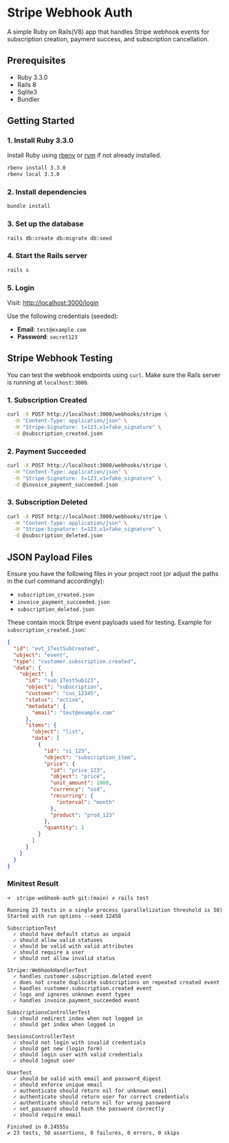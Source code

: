 # Stripe Webhook Auth

A simple Ruby on Rails(V8) app that handles Stripe webhook events for subscription creation, payment success, and subscription cancellation.

## Prerequisites

- Ruby 3.3.0
- Rails 8
- Sqlite3
- Bundler

## Getting Started

### 1. Install Ruby 3.3.0

Install Ruby using [rbenv](https://github.com/rbenv/rbenv) or [rvm](https://rvm.io/) if not already installed.

```bash
rbenv install 3.3.0
rbenv local 3.3.0
```

### 2. Install dependencies

```bash
bundle install
```

### 3. Set up the database

```bash
rails db:create db:migrate db:seed
```

### 4. Start the Rails server

```bash
rails s
```

### 5. Login

Visit: [http://localhost:3000/login](http://localhost:3000/login)

Use the following credentials (seeded):

- **Email**: `test@example.com`
- **Password**: `secret123`

## Stripe Webhook Testing

You can test the webhook endpoints using `curl`. Make sure the Rails server is running at `localhost:3000`.

### 1. Subscription Created

```bash
curl -X POST http://localhost:3000/webhooks/stripe \
  -H "Content-Type: application/json" \
  -H "Stripe-Signature: t=123,v1=fake_signature" \
  -d @subscription_created.json
```

### 2. Payment Succeeded

```bash
curl -X POST http://localhost:3000/webhooks/stripe \
  -H "Content-Type: application/json" \
  -H "Stripe-Signature: t=123,v1=fake_signature" \
  -d @invoice_payment_succeeded.json
```

### 3. Subscription Deleted

```bash
curl -X POST http://localhost:3000/webhooks/stripe \
  -H "Content-Type: application/json" \
  -H "Stripe-Signature: t=123,v1=fake_signature" \
  -d @subscription_deleted.json
```

## JSON Payload Files

Ensure you have the following files in your project root (or adjust the paths in the curl command accordingly):

- `subscription_created.json`
- `invoice_payment_succeeded.json`
- `subscription_deleted.json`

These contain mock Stripe event payloads used for testing. Example for `subscription_created.json`:

```json
{
  "id": "evt_1TestSubCreated",
  "object": "event",
  "type": "customer.subscription.created",
  "data": {
    "object": {
      "id": "sub_1TestSub123",
      "object": "subscription",
      "customer": "cus_12345",
      "status": "active",
      "metadata": {
        "email": "test@example.com"
      },
      "items": {
        "object": "list",
        "data": [
          {
            "id": "si_123",
            "object": "subscription_item",
            "price": {
              "id": "price_123",
              "object": "price",
              "unit_amount": 1000,
              "currency": "usd",
              "recurring": {
                "interval": "month"
              },
              "product": "prod_123"
            },
            "quantity": 1
          }
        ]
      }
    }
  }
}
```

### Minitest Result

```
➜  stripe-webhook-auth git:(main) ✗ rails test

Running 23 tests in a single process (parallelization threshold is 50)
Started with run options --seed 12458

SubscriptionTest
  ✓ should have default status as unpaid
  ✓ should allow valid statuses
  ✓ should be valid with valid attributes
  ✓ should require a user
  ✓ should not allow invalid status

Stripe::WebhookHandlerTest
  ✓ handles customer.subscription.deleted event
  ✓ does not create duplicate subscriptions on repeated created event
  ✓ handles customer.subscription.created event
  ✓ logs and ignores unknown event types
  ✓ handles invoice.payment_succeeded event

SubscriptionsControllerTest
  ✓ should redirect index when not logged in
  ✓ should get index when logged in

SessionsControllerTest
  ✓ should not login with invalid credentials
  ✓ should get new (login form)
  ✓ should login user with valid credentials
  ✓ should logout user

UserTest
  ✓ should be valid with email and password_digest
  ✓ should enforce unique email
  ✓ authenticate should return nil for unknown email
  ✓ authenticate should return user for correct credentials
  ✓ authenticate should return nil for wrong password
  ✓ set_password should hash the password correctly
  ✓ should require email

Finished in 0.24555s
✔ 23 tests, 50 assertions, 0 failures, 0 errors, 0 skips
```
